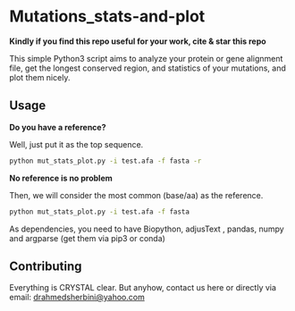 # Mutations_stats-and-plot

**Kindly if you find this repo useful for your work, cite & star this repo**

This simple Python3 script aims to analyze your protein or gene alignment file, get the longest conserved region, and statistics of your mutations, and plot them nicely.

## Usage

**Do you have a reference?**


Well, just put it as the top sequence.

```bash
python mut_stats_plot.py -i test.afa -f fasta -r

```

**No reference is no problem** 

Then, we will consider the most common (base/aa) as the reference.

```bash
python mut_stats_plot.py -i test.afa -f fasta 

```

As dependencies, you need to have Biopython, adjusText , pandas, numpy and argparse (get them via pip3 or conda)



## Contributing
Everything is CRYSTAL clear. But anyhow, contact us here or directly via email: drahmedsherbini@yahoo.com

